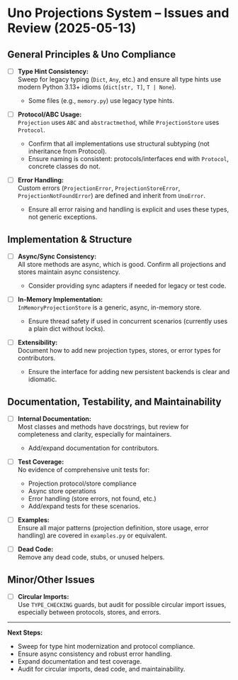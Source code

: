 # Uno Projections System – Issues and Review (2025-05-13)

## General Principles & Uno Compliance

- [ ] **Type Hint Consistency:**  
  Sweep for legacy typing (`Dict`, `Any`, etc.) and ensure all type hints use modern Python 3.13+ idioms (`dict[str, T]`, `T | None`).
  - Some files (e.g., `memory.py`) use legacy type hints.

- [ ] **Protocol/ABC Usage:**  
  `Projection` uses `ABC` and `abstractmethod`, while `ProjectionStore` uses `Protocol`.
  - Confirm that all implementations use structural subtyping (not inheritance from Protocol).
  - Ensure naming is consistent: protocols/interfaces end with `Protocol`, concrete classes do not.

- [ ] **Error Handling:**  
  Custom errors (`ProjectionError`, `ProjectionStoreError`, `ProjectionNotFoundError`) are defined and inherit from `UnoError`.
  - Ensure all error raising and handling is explicit and uses these types, not generic exceptions.

## Implementation & Structure

- [ ] **Async/Sync Consistency:**  
  All store methods are async, which is good. Confirm all projections and stores maintain async consistency.
  - Consider providing sync adapters if needed for legacy or test code.

- [ ] **In-Memory Implementation:**  
  `InMemoryProjectionStore` is a generic, async, in-memory store.
  - Ensure thread safety if used in concurrent scenarios (currently uses a plain dict without locks).

- [ ] **Extensibility:**  
  Document how to add new projection types, stores, or error types for contributors.
  - Ensure the interface for adding new persistent backends is clear and idiomatic.

## Documentation, Testability, and Maintainability

- [ ] **Internal Documentation:**  
  Most classes and methods have docstrings, but review for completeness and clarity, especially for maintainers.
  - Add/expand documentation for contributors.

- [ ] **Test Coverage:**  
  No evidence of comprehensive unit tests for:
  - Projection protocol/store compliance
  - Async store operations
  - Error handling (store errors, not found, etc.)
  - Add/expand tests for these scenarios.

- [ ] **Examples:**  
  Ensure all major patterns (projection definition, store usage, error handling) are covered in `examples.py` or equivalent.

- [ ] **Dead Code:**  
  Remove any dead code, stubs, or unused helpers.

## Minor/Other Issues

- [ ] **Circular Imports:**  
  Use `TYPE_CHECKING` guards, but audit for possible circular import issues, especially between protocols, stores, and errors.

---

**Next Steps:**

- Sweep for type hint modernization and protocol compliance.
- Ensure async consistency and robust error handling.
- Expand documentation and test coverage.
- Audit for circular imports, dead code, and maintainability.
